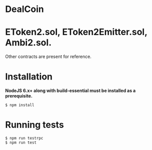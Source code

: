 # DealCoin
EToken2.sol, EToken2Emitter.sol, Ambi2.sol.
=========

Other contracts are present for reference.

# Installation

**NodeJS 6.x+ along with build-essential must be installed as a prerequisite.**
```
$ npm install
```

# Running tests

```
$ npm run testrpc
$ npm run test
```
